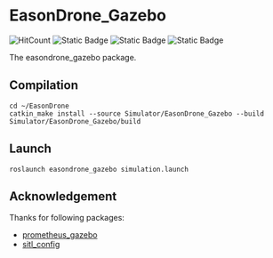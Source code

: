 # EasonDrone_Gazebo

![HitCount](https://img.shields.io/endpoint?url=https%3A%2F%2Fhits.dwyl.com%2FHuaYuXiao%2Feasondrone_gazebo.json%3Fcolor%3Dpink)
![Static Badge](https://img.shields.io/badge/ROS-noetic-22314E?logo=ros)
![Static Badge](https://img.shields.io/badge/C%2B%2B-14-00599C?logo=cplusplus)
![Static Badge](https://img.shields.io/badge/Ubuntu-20.04.6-E95420?logo=ubuntu)

The easondrone_gazebo package.

## Compilation

```shell
cd ~/EasonDrone
catkin_make install --source Simulator/EasonDrone_Gazebo --build Simulator/EasonDrone_Gazebo/build
```

## Launch

```shell
roslaunch easondrone_gazebo simulation.launch
```

## Acknowledgement

Thanks for following packages:

- [prometheus_gazebo](https://github.com/amov-lab/Prometheus/Simulator/gazebo_simulator)
- [sitl_config](https://gitee.com/robin_shaun/XTDrone/tree/master/sitl_config)

